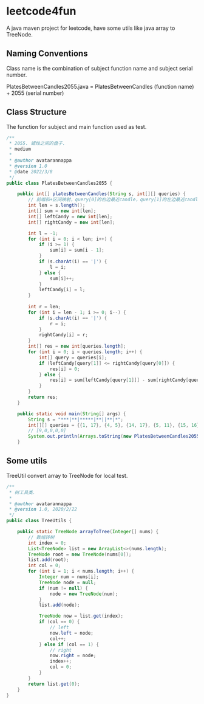 # leetcode4fun
A java maven project for leetcode, have some utils like java array to TreeNode.

## Naming Conventions
Class name is the combination of subject function name and subject serial number.

PlatesBetweenCandles2055.java = PlatesBetweenCandles (function name) + 2055 (serial number)

## Class Structure
The function for subject and main function used as test.
```java
/**
 * 2055. 蜡烛之间的盘子.
 * medium
 *
 * @author avatarannappa
 * @version 1.0
 * @date 2022/3/8
 */
public class PlatesBetweenCandles2055 {

    public int[] platesBetweenCandles(String s, int[][] queries) {
        // 前缀和+区间映射，query[0]的右边最近candle，query[1]的左边最近candle位置映射
        int len = s.length();
        int[] sum = new int[len];
        int[] leftCandy = new int[len];
        int[] rightCandy = new int[len];

        int l = -1;
        for (int i = 0; i < len; i++) {
            if (i >= 1) {
                sum[i] = sum[i - 1];
            }
            if (s.charAt(i) == '|') {
                l = i;
            } else {
                sum[i]++;
            }
            leftCandy[i] = l;
        }
        
        int r = len;
        for (int i = len - 1; i >= 0; i--) {
            if (s.charAt(i) == '|') {
                r = i;
            }
            rightCandy[i] = r;
        }
        int[] res = new int[queries.length];
        for (int i = 0; i < queries.length; i++) {
            int[] query = queries[i];
            if (leftCandy[query[1]] <= rightCandy[query[0]]) {
                res[i] = 0;
            } else {
                res[i] = sum[leftCandy[query[1]]] - sum[rightCandy[query[0]]];
            }
        }
        return res;
    }

    public static void main(String[] args) {
        String s = "***|**|*****|**||**|*";
        int[][] queries = {{1, 17}, {4, 5}, {14, 17}, {5, 11}, {15, 16}};
        // [9,0,0,0,0]
        System.out.println(Arrays.toString(new PlatesBetweenCandles2055().platesBetweenCandles(s, queries)));
    }
```

## Some utils
TreeUtil convert array to TreeNode for local test.
```java
/**
 * 树工具类.
 *
 * @author avatarannappa
 * @version 1.0, 2020/2/22
 */
public class TreeUtils {

    public static TreeNode arrayToTree(Integer[] nums) {
        // 数组转树
        int index = 0;
        List<TreeNode> list = new ArrayList<>(nums.length);
        TreeNode root = new TreeNode(nums[0]);
        list.add(root);
        int col = 0;
        for (int i = 1; i < nums.length; i++) {
            Integer num = nums[i];
            TreeNode node = null;
            if (num != null) {
                node = new TreeNode(num);
            }
            list.add(node);

            TreeNode now = list.get(index);
            if (col == 0) {
                // left
                now.left = node;
                col++;
            } else if (col == 1) {
                // right
                now.right = node;
                index++;
                col = 0;
            }
        }
        return list.get(0);
    }
}
```
